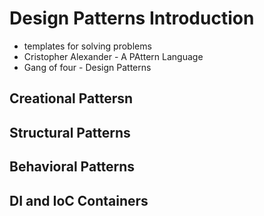 # Design Patterns Introduction
- templates for solving problems
- Cristopher Alexander - A PAttern Language
- Gang of four - Design Patterns

## Creational Pattersn

## Structural Patterns

## Behavioral Patterns

## DI and IoC Containers
